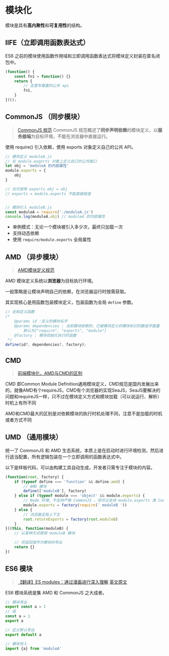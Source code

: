 # 模块化


模块是具有**高内聚性**和**可复用性**的结构。

## IIFE（立即调用函数表达式）
ES6 之前的模块使用函数作用域和立即调用函数表达式将模块定义封装在匿名闭包中。

```js
(function() {
    const fn1 = function() {}
    return {
        // 这里写暴露的公共 api
        fn1,
    }
})();
```

## CommonJS （同步模块）
> [CommonJS 规范](https://www.cnblogs.com/yuwenjing0727/p/6897925.html)
CommonJS 规范概述了**同步声明依赖**的模块定义，以**服务器端**为目标环境，不能在浏览器中直接运行。

使用 require() 引入依赖，使用 exports 对象定义自己的公共 API。

```js
// 模块定义 moduleA.js
// 在 module.exports 对象上定义自己的公共接口
let obj = 'moduleA 的内部属性'
module.exports = {
    obj
}

// 也可使用 exports.obj = obj
// exports = module.exports 不能直接赋值


// 模块引入 moduleB.js
const moduleA = require('./moduleA.js')
console.log(moduleA.obj) // moduleA 的内部属性
```

- 单例模式：无论一个模块被引入多少次，最终只加载一次
- 支持动态依赖
- 使用 `require/module.exports` 全局属性

## AMD （异步模块）
> [AMD模块定义规范](https://www.cnblogs.com/yuwenjing0727/p/6897940.html)

AMD 模块定义系统以**浏览器**为目标执行环境。

一般策略是让模块声明自己的依赖，在浏览器运行时按需获取。

其实现核心是用函数包装模块定义，包装函数为全局 `define` 参数。

```js
// 全局定义函数
/* 
    @params id :定义的模块名字
    @params dependencies : 当前模块依赖的，已被模块定义的模块标识的数组字面量
        默认为["require", "exports", "module"]
    @factory : 模块初始化执行的函数
 */
define(id?, dependencies?, factory);
```

## CMD
> [前端模块化，AMD与CMD的区别](https://www.cnblogs.com/yuwenjing0727/p/6899503.html)

CMD 即Common Module Definition通用模块定义，CMD规范是国内发展出来的，就像AMD有个requireJS，CMD有个浏览器的实现SeaJS，SeaJS要解决的问题和requireJS一样，只不过在模块定义方式和模块加载（可以说运行、解析）时机上有所不同 

AMD和CMD最大的区别是对依赖模块的执行时机处理不同，注意不是加载的时机或者方式不同


## UMD （通用模块）
统一了 CommonJS 和 AMD 生态系统，本质上是在启动时进行环境检测，然后进行适当配置，所有逻辑包装在一个立即调用的函数表达式中。

以下是样板代码，可以由构建工具自动生成，开发者只需专注于模块的内容。
```js
(function(root, factory) {
    if (typeof define === 'function' && define.amd) {
        // AMD 模块
        define(['moduleB'], factory)
    } else if (typeof module === 'object' && module.exports) {
        // Node 环境，不支持严格 CommonJS ，但可以支持 module.exports 类 CommonJS 环境
        module.exports = factory(require(' moduleB '))
    } else {
        // 浏览器全局上下文
        root.returnExports = factory(root.moduleB)
    }
})(this, function(moduleB) {
    // 以某种方式使用 moduleB 模块

    // 将返回值作为模块的导出
    return {}
})
```


## ES6 模块

> [【翻译】ES modules：通过漫画进行深入理解](https://yuque.antfin-inc.com/vmzr01/pzmaqq/pegfnb)
> [英文原文](https://hacks.mozilla.org/2018/03/es-modules-a-cartoon-deep-dive/)

ES6 模块系统是集 AMD 和 CommonJS 之大成者。

```js
// 模块导出
export const a = 1
// 或
const a = 1
export a

// 定义默认导出
export default a

// 模块导入
import {a} from 'moduleA'
```

